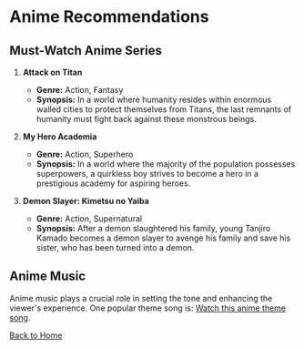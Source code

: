 # Anime Recommendations

## Must-Watch Anime Series
1. **Attack on Titan**
   - **Genre:** Action, Fantasy
   - **Synopsis:** In a world where humanity resides within enormous walled cities to protect themselves from Titans, the last remnants of humanity must fight back against these monstrous beings.

2. **My Hero Academia**
   - **Genre:** Action, Superhero
   - **Synopsis:** In a world where the majority of the population possesses superpowers, a quirkless boy strives to become a hero in a prestigious academy for aspiring heroes.

3. **Demon Slayer: Kimetsu no Yaiba**
   - **Genre:** Action, Supernatural
   - **Synopsis:** After a demon slaughtered his family, young Tanjiro Kamado becomes a demon slayer to avenge his family and save his sister, who has been turned into a demon.

## Anime Music
Anime music plays a crucial role in setting the tone and enhancing the viewer's experience. 
One popular theme song is:
[Watch this anime theme song]([https://www.youtube.com/watch?v=a4na2opArGY](https://www.youtube.com/watch?v=iu_0kOfMGD0)).


[Back to Home](README.md)

